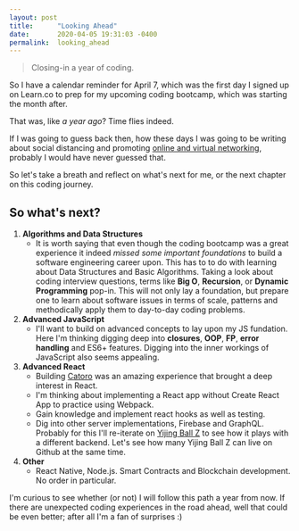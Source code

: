 ```yaml
---
layout: post
title:      "Looking Ahead"
date:       2020-04-05 19:31:03 -0400
permalink:  looking_ahead
---
```


> Closing-in a year of coding.

So I have a calendar reminder for April 7, which was the first day I signed up on Learn.co to prep for my upcoming coding bootcamp, which was starting the month after. 

That was, like *a year ago*? Time flies indeed.

If I was going to guess back then, how these days I was going to be writing about social distancing and promoting [online and virtual networking](https://medium.com/@fbohorqu/stuck-at-home-join-these-tech-business-conferences-events-online-and-free-9e5a5843d80b), probably I would have never guessed that.

So let's take a breath and reflect on what's next for me, or the next chapter on this coding journey.

## So what's next?

1. **Algorithms and Data Structures**
   - It is worth saying that even though the coding bootcamp was a great experience it indeed *missed some important foundations* to build a software engineering career upon. This has to to do with learning about Data Structures and Basic Algorithms. Taking a look about coding interview questions, terms like **Big O**, **Recursion**, or **Dynamic Programming** pop-in. This will not only lay a foundation, but prepare one to learn about software issues in terms of scale, patterns and methodically apply them to day-to-day coding problems.
2. **Advanced JavaScript**
    - I'll want to build on advanced concepts to lay upon my JS fundation. Here I'm thinking digging deep into **closures**, **OOP**, **FP**, **error handling** and ES6+ features. Digging into the inner workings of JavaScript also seems appealing.
3. **Advanced React**
    - Building [Catoro](https://catoro.now.sh/) was an amazing experience that brought a deep interest in React.
    - I'm thinking about implementing a React app without Create React App to practice using Webpack.
    - Gain knowledge and implement react hooks as well as testing.
    - Dig into other server implementations, Firebase and GraphQL. Probably for this I'll re-iterate on [Yijing Ball Z](https://yijingballz.herokuapp.com/) to see how it plays with a different backend. Let's see how many Yijing Ball Z can live on Github at the same time. 
4. **Other**
   - React Native, Node.js. Smart Contracts and Blockchain development. No order in particular.

I'm curious to see whether (or not) I will follow this path a year from now. If there are unexpected coding experiences in the road ahead, well that could be even better; after all I'm a fan of surprises :)
